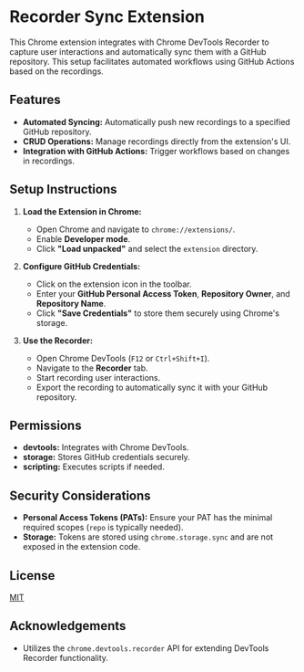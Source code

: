# Recorder Sync Extension

This Chrome extension integrates with Chrome DevTools Recorder to capture user interactions and automatically sync them with a GitHub repository. This setup facilitates automated workflows using GitHub Actions based on the recordings.

## Features

- **Automated Syncing:** Automatically push new recordings to a specified GitHub repository.
- **CRUD Operations:** Manage recordings directly from the extension's UI.
- **Integration with GitHub Actions:** Trigger workflows based on changes in recordings.

## Setup Instructions

1. **Load the Extension in Chrome:**

   - Open Chrome and navigate to `chrome://extensions/`.
   - Enable **Developer mode**.
   - Click **"Load unpacked"** and select the `extension` directory.

2. **Configure GitHub Credentials:**

   - Click on the extension icon in the toolbar.
   - Enter your **GitHub Personal Access Token**, **Repository Owner**, and **Repository Name**.
   - Click **"Save Credentials"** to store them securely using Chrome's storage.

3. **Use the Recorder:**

   - Open Chrome DevTools (`F12` or `Ctrl+Shift+I`).
   - Navigate to the **Recorder** tab.
   - Start recording user interactions.
   - Export the recording to automatically sync it with your GitHub repository.

## Permissions

- **devtools:** Integrates with Chrome DevTools.
- **storage:** Stores GitHub credentials securely.
- **scripting:** Executes scripts if needed.

## Security Considerations

- **Personal Access Tokens (PATs):** Ensure your PAT has the minimal required scopes (`repo` is typically needed).
- **Storage:** Tokens are stored using `chrome.storage.sync` and are not exposed in the extension code.

## License

[MIT](LICENSE)

## Acknowledgements

- Utilizes the `chrome.devtools.recorder` API for extending DevTools Recorder functionality.
